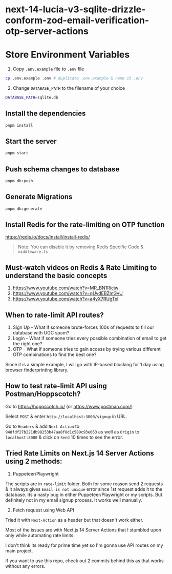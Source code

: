 # next-14-lucia-v3-sqlite-drizzle-conform-zod-email-verification-otp-server-actions

# Store Environment Variables

1. Copy `.env.example` file to `.env` file

```bash
cp .env.example .env # duplicate .env.example & name it .env
```

2. Change `DATABASE_PATH` to the filename of your choice

```bash
DATABASE_PATH=sqlite.db
```

## Install the dependencies

```bash
pnpm install
```

## Start the server

```bash
pnpm start
```

## Push schema changes to database

```bash
pnpm db:push
```

## Generate Migrations

```bash
pnpm db:generate
```

## Install Redis for the rate-limiting on OTP function

https://redis.io/docs/install/install-redis/

> Note: You can disable it by removing Redis Specific Code & `middleware.ts`

## Must-watch videos on Redis & Rate Limiting to understand the basic concepts

1. https://www.youtube.com/watch?v=MR_BN1Ricjw
2. https://www.youtube.com/watch?v=qUydEBZmGvU
3. https://www.youtube.com/watch?v=a4yX7RUgTxI

## When to rate-limit API routes?

1. Sign Up - What if someone brute-forces 100s of requests to fill our database with UGC spam?
2. Login - What if someone tries every possible combination of email to get the right one?
3. OTP - What if someone tries to gain access by trying various different OTP combinations to find the best one?

Since it is a simple example, I will go with IP-based blocking for 1 day using browser finderprinting library.

## How to test rate-limit API using Postman/Hoppscotch?

Go to https://hoppscotch.io/ (or https://www.postman.com/)

Select `POST` & enter `http://localhost:3000/signup` in URL.

Go to `Headers` & add `Next-Action` to `948fdf27b221db98253b47aa8f8d1c589c93e063` as well as `Origin` to `localhost:3000` & click on `Send` 10 times to see the error.

## Tried Rate Limits on Next.js 14 Server Actions using 2 methods:

1. Puppeteer/Playwright

The scripts are in `rate-limit` folder. Both for some reason send 2 requests & it always gives `Email is not unique` error since 1st request adds it to the database. Its a nasty bug in either Puppeteer/Playwright or my scripts. But definitely not in my email signup process. It works well manually.

2. Fetch request using Web API

Tried it with `Next-Action` as a header but that doesn't work either.

Most of the issues are with Next.js 14 Server Actions that I stumbled upon only while automating rate limits.

I don't think its ready for prime time yet so I'm gonna use API routes on my main project.

If you want to use this repo, check out 2 commits behind this as that works without any errors.
